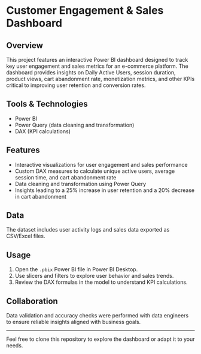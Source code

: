 # Customer Engagement & Sales Dashboard

## Overview
This project features an interactive Power BI dashboard designed to track key user engagement and sales metrics for an e-commerce platform. The dashboard provides insights on Daily Active Users, session duration, product views, cart abandonment rate, monetization metrics, and other KPIs critical to improving user retention and conversion rates.

## Tools & Technologies
- Power BI  
- Power Query (data cleaning and transformation)  
- DAX (KPI calculations)

## Features
- Interactive visualizations for user engagement and sales performance  
- Custom DAX measures to calculate unique active users, average session time, and cart abandonment rate  
- Data cleaning and transformation using Power Query  
- Insights leading to a 25% increase in user retention and a 20% decrease in cart abandonment

## Data
The dataset includes user activity logs and sales data exported as CSV/Excel files. 

## Usage
1. Open the `.pbix` Power BI file in Power BI Desktop.  
2. Use slicers and filters to explore user behavior and sales trends.  
3. Review the DAX formulas in the model to understand KPI calculations.

## Collaboration
Data validation and accuracy checks were performed with data engineers to ensure reliable insights aligned with business goals.


---

Feel free to clone this repository to explore the dashboard or adapt it to your needs.

